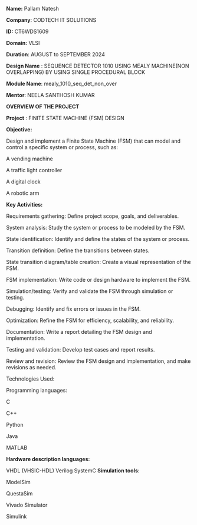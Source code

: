 **Name:** Pallam Natesh

**Company**: CODTECH IT SOLUTIONS

**ID:** CT6WDS1609

**Domain:** VLSI

**Duration**: AUGUST to SEPTEMBER 2024

**Design Name** : SEQUENCE DETECTOR 1010 USING MEALY MACHINE(NON OVERLAPPING) BY USING SINGLE PROCEDURAL BLOCK

**Module Name**: mealy_1010_seq_det_non_over

**Mentor**: NEELA SANTHOSH KUMAR

**OVERVIEW OF THE PROJECT**

**Project** : FINITE STATE MACHINE (FSM) DESIGN

**Objective:**

Design and implement a Finite State Machine (FSM) that can model and control a specific system or process, such as:

A vending machine

A traffic light controller

A digital clock

A robotic arm

**Key Activities:**

Requirements gathering: Define project scope, goals, and deliverables.

System analysis: Study the system or process to be modeled by the FSM.

State identification: Identify and define the states of the system or process.

Transition definition: Define the transitions between states.

State transition diagram/table creation: Create a visual representation of the FSM.

FSM implementation: Write code or design hardware to implement the FSM.

Simulation/testing: Verify and validate the FSM through simulation or testing.

Debugging: Identify and fix errors or issues in the FSM.

Optimization: Refine the FSM for efficiency, scalability, and reliability.

Documentation: Write a report detailing the FSM design and implementation.

Testing and validation: Develop test cases and report results.

Review and revision: Review the FSM design and implementation, and make revisions as needed.

Technologies Used:

Programming languages:

   C
   
   C++

   Python
   
   Java
   
   MATLAB
   
**Hardware description languages:**

   VHDL (VHSIC-HDL)
   Verilog
   SystemC
**Simulation tools**:

   ModelSim
   
   QuestaSim
   
   Vivado Simulator
   
   Simulink
